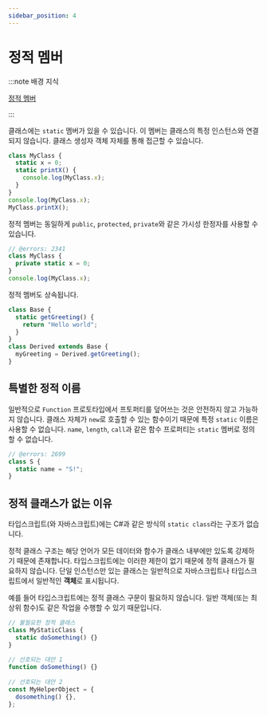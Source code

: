 ```yaml
---
sidebar_position: 4
---
```


# 정적 멤버

:::note 배경 지식

[정적 멤버](https://developer.mozilla.org/ko/docs/Web/JavaScript/Reference/Classes/static)

:::

클래스에는 `static` 멤버가 있을 수 있습니다. 이 멤버는 클래스의 특정 인스턴스와 연결되지 않습니다. 클래스 생성자 객체 자체를 통해 접근할 수 있습니다.

```ts twoslash
class MyClass {
  static x = 0;
  static printX() {
    console.log(MyClass.x);
  }
}
console.log(MyClass.x);
MyClass.printX();
```

정적 멤버는 동일하게 `public`, `protected`, `private`와 같은 가시성 한정자를 사용할 수 있습니다.

```ts twoslash
// @errors: 2341
class MyClass {
  private static x = 0;
}
console.log(MyClass.x);
```

정적 멤버도 상속됩니다.

```ts twoslash
class Base {
  static getGreeting() {
    return "Hello world";
  }
}
class Derived extends Base {
  myGreeting = Derived.getGreeting();
}
```

## 특별한 정적 이름

일반적으로 `Function` 프로토타입에서 프토퍼티를 덮어쓰는 것은 안전하지 않고 가능하지 않습니다. 클래스 자체가 `new`로 호출할 수 있는 함수이기 때문에 특정 `static` 이름은 사용할 수 없습니다. `name`, `length`, `call`과 같은 함수 프로퍼티는 `static` 멤버로 정의할 수 없습니다.

```ts twoslash
// @errors: 2699
class S {
  static name = "S!";
}
```

## 정적 클래스가 없는 이유

타입스크립트(와 자바스크립트)에는 C#과 같은 방식의 `static class`라는 구조가 없습니다.

정적 클래스 구조는 해당 언어가 모든 데이터와 함수가 클래스 내부에만 있도록 강제하기 때문에 존재합니다. 타입스크립트에는 이러한 제한이 없기 때문에 정적 클래스가 필요하지 않습니다. 단일 인스턴스만 있는 클래스는 일반적으로 자바스크립트나 타입스크립트에서 일반적인 **객체**로 표시됩니다.

예를 들어 타입스크립트에는 정적 클래스 구문이 필요하지 않습니다. 일반 객체(또는 최상위 함수)도 같은 작업을 수행할 수 있기 때문입니다.

```ts twoslash
// 불필요한 정적 클래스
class MyStaticClass {
  static doSomething() {}
}
 
// 선호되는 대안 1
function doSomething() {}
 
// 선호되는 대안 2
const MyHelperObject = {
  dosomething() {},
};
```
